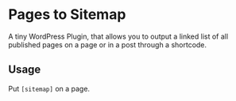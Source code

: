 # Pages to Sitemap
A tiny WordPress Plugin, that allows you to output a linked list of all published pages on a page or in a post through a shortcode.

## Usage
Put `[sitemap]` on a page.
